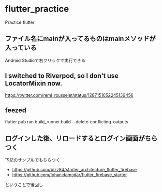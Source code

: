 # flutter_practice

Practice flutter

## ファイル名にmainが入ってるものはmainメソッドが入っている
Android Studioで右クリックで実行できる

## I switched to Riverpod, so I don't use LocatorMixin now.
https://twitter.com/remi_rousselet/status/1287151052245139456

## feezed
flutter pub run build_runner build --delete-conflicting-outputs

## ログインした後、リロードするとログイン画面がちらつく
下記のサンプルでもちらつく
- https://github.com/bizz84/starter_architecture_flutter_firebase
- https://github.com/lohanidamodar/flutter_firebase_starter

ということで後回し
